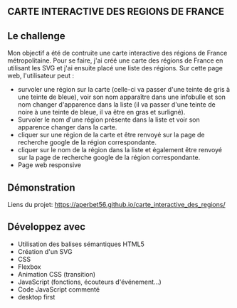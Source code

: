 ## CARTE INTERACTIVE DES REGIONS DE FRANCE

## Le challenge

Mon objectif a été de contruite une carte interactive des régions de France métropolitaine. Pour se faire, j'ai créé une carte des régions de France en utilisant les SVG et j'ai ensuite placé une liste des régions.
Sur cette page web, l'utilisateur peut :

- survoler une région sur la carte (celle-ci va passer d'une teinte de gris à une teinte de bleue), voir son nom apparaître dans une infobulle et son nom changer d'apparence dans la liste (il va passer d'une teinte de noire à une teinte de bleue, il va être en gras et surligné).
- Survoler le nom d'une région présente dans la liste et voir son apparence changer dans la carte.
- cliquer sur une région de la carte et être renvoyé sur la page de recherche google de la région correspondante.
- cliquer sur le nom de la région dans la liste et également être renvoyé sur la page de recherche google de la région correspondante.
- Page web responsive

## Démonstration

Liens du projet: https://aperbet56.github.io/carte_interactive_des_regions/

## Développez avec

- Utilisation des balises sémantiques HTML5
- Création d'un SVG
- CSS
- Flexbox
- Animation CSS (transition)
- JavaScript (fonctions, écouteurs d'événement...)
- Code JavaScript commenté
- desktop first
